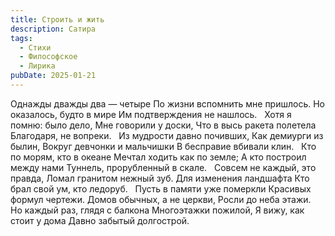 ```yaml
---
title: Строить и жить
description: Сатира
tags:
  - Стихи
  - Философское
  - Лирика
pubDate: 2025-01-21
---
```


Однажды дважды два — четыре
По жизни вспомнить мне пришлось.
Но оказалось, будто в мире
Им подтверждения не нашлось.
 
Хотя я помню: было дело,
Мне говорили у доски,
Что в высь ракета полетела
Благодаря, не вопреки.
 
Из мудрости давно почивших,
Как демиурги из былин,
Вокруг девчонки и мальчишки
В бесправие вбивали клин.
 
Кто по морям, кто в океане
Мечтал ходить как по земле;
А кто построил между нами
Туннель, прорубленный в скале.
 
Совсем не каждый, это правда,
Ломал гранитом нежный зуб.
Для изменения ландшафта
Кто брал свой ум, кто ледоруб.
 
Пусть в памяти уже померкли
Красивых формул чертежи.
Домов обычных, а не церкви,
Росли до неба этажи.
 
Но каждый раз, глядя с балкона
Многоэтажки пожилой,
Я вижу, как стоит у дома
Давно забытый долгострой.